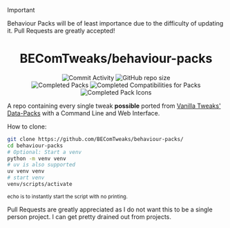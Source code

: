 > [!IMPORTANT]
> Behaviour Packs will be of least importance due to the difficulty of updating it.
> Pull Requests are greatly accepted!

<div align="center">

# BEComTweaks/behaviour-packs

![Commit Activity](https://img.shields.io/github/commit-activity/w/BEComTweaks/behaviour-packs?style=for-the-badge&label=Commits&color=purple)
![GitHub repo size](https://img.shields.io/github/repo-size/BEComTweaks/behaviour-packs?style=for-the-badge&label=Size&color=pink)
<br>
![Completed Packs](https://img.shields.io/badge/Packs-10%2F10-blue?style=for-the-badge&color=blue)
![Completed Compatibilities for Packs](https://img.shields.io/badge/Compatibilities-0%2F0-cyan?style=for-the-badge&color=cyan)
![Completed Pack Icons](https://img.shields.io/badge/Pack%20Icons-9%2F10-green?style=for-the-badge&color=green)

</div>
<div align="left">

A repo containing every single tweak **possible** ported from <a href="https://vanillatweaks.net/picker/datapacks">Vanilla Tweaks' Data-Packs</a> with a Command Line and Web Interface.

How to clone:

```bash
git clone https://github.com/BEComTweaks/behaviour-packs/
cd behaviour-packs
# Optional: Start a venv
python -m venv venv
# uv is also supported
uv venv venv
# start venv
venv/scripts/activate
```

<sub>echo is to instantly start the script with no printing.</sub>

Pull Requests are greatly appreciated as I do not want this to be a single person project. I can get pretty drained out from projects.

</div>

